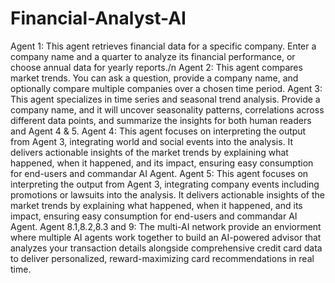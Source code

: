 # Financial-Analyst-AI

Agent 1: This agent retrieves financial data for a specific company. Enter a company name and a quarter to analyze its financial performance, or choose annual data for yearly reports./n
Agent 2: This agent compares market trends. You can ask a question, provide a company name, and optionally compare multiple companies over a chosen time period.
Agent 3: This agent specializes in time series and seasonal trend analysis. Provide a company name, and it will uncover seasonality patterns, correlations across different data points, and summarize the insights for both human readers and Agent 4 & 5.
Agent 4: This agent focuses on interpreting the output from Agent 3, integrating world and social events into the analysis. It delivers actionable insights of the market trends by explaining what happened, when it happened, and its impact, ensuring easy consumption for end-users and commandar AI Agent.
Agent 5: This agent focuses on interpreting the output from Agent 3, integrating company events including promotions or lawsuits into the analysis. It delivers actionable insights of the market trends by explaining what happened, when it happened, and its impact, ensuring easy consumption for end-users and commandar AI Agent.
Agent 8.1,8.2,8.3 and 9: The multi-AI network provide an enviorment where multiple AI agents work together to build an AI-powered advisor that analyzes your transaction details alongside comprehensive credit card data to deliver personalized, reward-maximizing card recommendations in real time.
